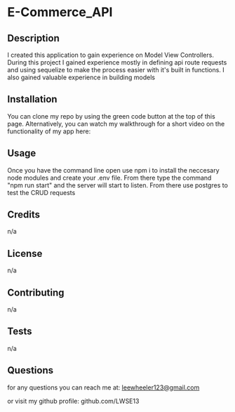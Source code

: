 # E-Commerce_API

## Description
I created this application to gain experience on Model View Controllers. During this project I gained experience mostly in defining api route requests and using sequelize to make the process easier with it's built in functions. I also gained valuable experience in building models

## Installation
You can clone my repo by using the green code button at the top of this page. 
Alternatively, you can watch my walkthrough for a short video on the functionality of my app here: 

## Usage
Once you have the command line open use npm i to install the neccesary node modules and create your .env file. From there type the command "npm run start" and the server will start to listen. From there use postgres to test the CRUD requests

## Credits
n/a

## License
n/a

## Contributing
n/a

## Tests
n/a

## Questions
for any questions you can reach me at: leewheeler123@gmail.com 

or visit my github profile: github.com/LWSE13